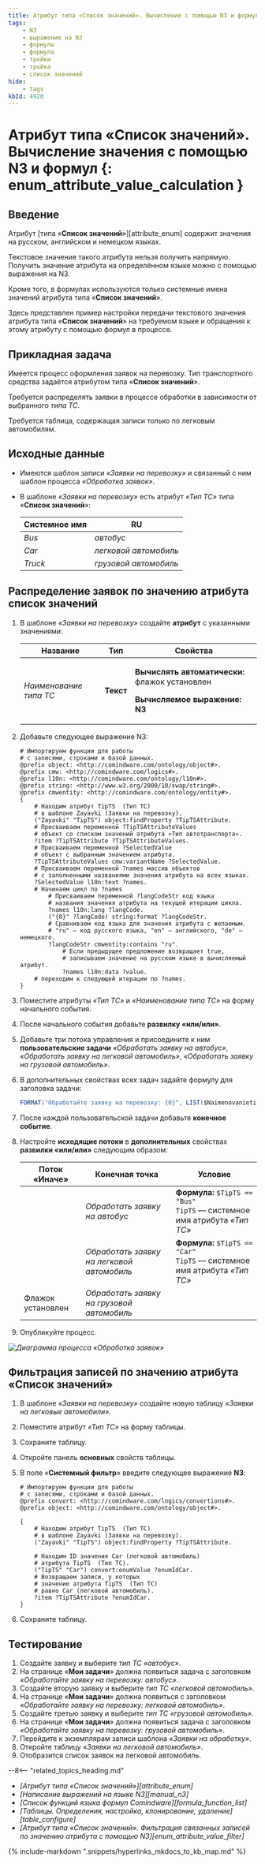 ```yaml
---
title: Атрибут типа «Список значений». Вычисление с помощью N3 и формул
tags:
    - N3
    - выражение на N3
    - формулы
    - формула
    - тройки
    - тройка
    - список значений
hide:
    - tags
kbId: 4920
---
```


# Атрибут типа «Список значений». Вычисление значения с помощью N3 и формул {: enum_attribute_value_calculation }

## Введение

Атрибут [типа «**Список значений**»][attribute_enum] содержит значения на русском, английском и немецком языках.

Текстовое значение такого атрибута нельзя получить напрямую. Получить значение атрибута на определённом языке можно с помощью выражения на N3.

Кроме того, в формулах используются только системные имена значений атрибута типа «**Список значений**».

Здесь представлен пример настройки передачи текстового значения атрибута типа «**Список значений**» на требуемом языке и обращения к этому атрибуту с помощью формул в процессе.

## Прикладная задача

Имеется процесс оформления заявок на перевозку. Тип транспортного средства задаётся атрибутом типа «**Список значений**».

Требуется распределять заявки в процессе обработки в зависимости от выбранного _типа ТС_.

Требуется таблица, содержащая записи только по легковым автомобилям.

## Исходные данные

- Имеются шаблон записи _«Заявки на перевозку»_ и связанный с ним шаблон процесса _«Обработка заявок»_.
- В шаблоне _«Заявки на перевозку»_ есть атрибут _«Тип ТС»_ типа «**Список значений**»:

    | Системное имя |  RU                    |
    | ------------- |  --------------------- |
    | _Bus_         |  _автобус_             |
    | _Car_         |  _легковой автомобиль_ |
    | _Truck_       |  _грузовой автомобиль_ |

## Распределение заявок по значению атрибута список значений

1. В шаблоне _«Заявки на перевозку»_ создайте **атрибут** с указанными значениями:

    | Название               | Тип       | Свойства                                                                        |
    | ---------------------- | --------- | ------------------------------------------------------------------------------- |
    | _Наименование типа ТС_ | **Текст** | <p>**Вычислять автоматически:** флажок установлен</p><p>**Вычисляемое выражение: N3**</p> |

2. Добавьте следующее выражение N3:

    ``` turtle
    # Импортируем функции для работы
    # с записями, строками и базой данных.
    @prefix object: <http://comindware.com/ontology/object#>.
    @prefix cmw: <http://comindware.com/logics#>.
    @prefix l10n: <http://comindware.com/ontology/l10n#>.
    @prefix string: <http://www.w3.org/2000/10/swap/string#>.
    @prefix cmwentity: <http://comindware.com/ontology/entity#>.
    {
        # Находим атрибут TipTS  (Тип ТС)
        # в шаблоне Zayavki (Заявки на перевозку).
        ("Zayavki" "TipTS") object:findProperty ?TipTSAttribute.
        # Присваиваем переменной ?TipTSAttributeValues
        # объект со списком значений атрибута «Тип автотранспорта».
        ?item ?TipTSAttribute ?TipTSAttributeValues.
        # Присваиваем переменной ?SelectedValue 
        # объект с выбранным значением атрибута.
        ?TipTSAttributeValues cmw:variantName ?SelectedValue.
        # Присваиваем переменной ?names массив объектов
        # с заполненными названиями значения атрибута на всех языках.
        ?SelectedValue l10n:text ?names.
        # Начинаем цикл по ?names
            # Присваиваем переменной ?langCodeStr код языка
            # названия значения атрибута на текущей итерации цикла.
            ?names l10n:lang ?langCode.
            ("{0}" ?langCode) string:format ?langCodeStr.
            # Сравниваем код языка для значения атрибута с желаемым.
            # "ru" — код русского языка, "en" — английского, "de" — немецкого.
            ?langCodeStr cmwentity:contains "ru".
                # Если предыдущее предложение возвращает true,
                # записываем значение на русском языке в вычисляемый атрибут.     
                ?names l10n:data ?value.
        # переходим к следующей итерации по ?names.
    }
    ```

3. Поместите атрибуты _«Тип ТС»_ и _«Наименование типа ТС»_ на форму начального события.
4. После начального события добавьте **развилку «или/или»**.
5. Добавьте три потока управления и присоедините к ним **пользовательские задачи** _«Обработать заявку на автобус»_, _«Обработать заявку на легковой автомобиль»_, _«Обработать заявку на грузовой автомобиль»_.
6. В дополнительных свойствах всех задач задайте формулу для заголовка задачи:

    ``` csharp
    FORMAT("Обработайте заявку на перевозку: {0}", LIST($NaimenovanietipaTS))
    ```

7. После каждой пользовательской задачи добавьте **конечное событие**.
8. Настройте **исходящие потоки** в **дополнительных** свойствах **развилки «или/или»** следующим образом:

    | Поток «Иначе»     | Конечная точка                             | Условие                                                                       |
    | ----------------- | ------------------------------------------ | ----------------------------------------------------------------------------- |
    |                   | _Обработать заявку на автобус_             | **Формула:** `$TipTS == "Bus"`<br>`TipTS` — системное имя атрибута _«Тип ТС»_ |
    |                   | _Обработать заявку на легковой автомобиль_  | **Формула:** `$TipTS == "Car"`<br>`TipTS` — системное имя атрибута _«Тип ТС»_ |
    | Флажок установлен | _Обработать заявку на грузовой автомобиль_ |             |

9. Опубликуйте процесс.

_![Диаграмма процесса «Обработка заявок»](enum_attribute_value_calculation_diagram.png)_

## Фильтрация записей по значению атрибута «Список значений»

1. В шаблоне _«Заявки на перевозку»_ создайте новую таблицу _«Заявки на легковые автомобили»_.
2. Поместите атрибут _«Тип ТС»_ на форму таблицы.
3. Сохраните таблицу.
4. Откройте панель **основных** свойств таблицы.
5. В поле «**Системный фильтр**» введите следующее выражение **N3**:

    ``` turtle
    # Импортируем функции для работы
    # с записями, строками и базой данных.
    @prefix convert: <http://comindware.com/logics/convertions#>.
    @prefix object: <http://comindware.com/ontology/object#>.

    {
        # Находим атрибут TipTS  (Тип ТС) 
        # в шаблоне Zayavki (Заявки на перевозку).
        ("Zayavki" "TipTS") object:findProperty ?TipTSAttribute.

        # Находим ID значения Car (легковой автомобиль)
        # атрибута TipTS  (Тип ТС).
        ("TipTS" "Car") convert:enumValue ?enumIdCar.
        # Возвращаем записи, у которых 
        # значение атрибута TipTS  (Тип ТС)
        # равно Car (легковой автомобиль).
        ?item ?TipTSAttribute ?enumIdCar.
    }
    ```

6. Сохраните таблицу.

## Тестирование

1. Создайте заявку и выберите _тип ТС_ _«автобус»_.
2. На странице «**Мои задачи**» должна появиться задача с заголовком _«Обработайте заявку на перевозку: автобус»_.
3. Создайте вторую заявку и выберите _тип ТС_ _«легковой автомобиль»_.
4. На странице «**Мои задачи**» должна появиться с заголовком _«Обработайте заявку на перевозку: легковой автомобиль»_.
5. Создайте третью заявку и выберите _тип ТС_ _«грузовой автомобиль»_.
6. На странице «**Мои задачи**» должна появиться задача с заголовком _«Обработайте заявку на перевозку: грузовой автомобиль»_.
7. Перейдите к экземплярам записи шаблона _«Заявки на обработку»_.
8. Откройте таблицу _«Заявки на легковой автомобиль»_.
9. Отобразится список заявок на легковой автомобиль.

<div class="relatedTopics" markdown="block">

--8<-- "related_topics_heading.md"

- _[Атрибут типа «Список значений»][attribute_enum]_
- _[Написание выражений на языке N3][manual_n3]_
- _[Список функций языка формул Comindware][formula_function_list]_
- _[Таблицы. Определения, настройка, клонирование, удаление][table_configure]_
- _[Атрибут типа «Список значений». Фильтрация связанных записей по значению атрибута с помощью N3][enum_attribute_value_filter]_

</div>

{%
include-markdown ".snippets/hyperlinks_mkdocs_to_kb_map.md"
%}
